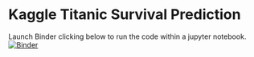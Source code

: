 # Kaggle Titanic Survival Prediction
Launch Binder clicking below to run the code within a jupyter notebook.
[![Binder](https://mybinder.org/badge_logo.svg)](https://mybinder.org/v2/gh/kaflesaurav/titanic-survival-prediction/master)
